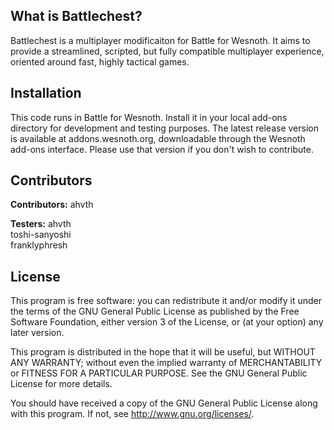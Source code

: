 ## What is Battlechest?

Battlechest is a multiplayer modificaiton for Battle for Wesnoth. It aims to provide a streamlined, scripted, but fully compatible multiplayer experience, oriented around fast, highly tactical games.

## Installation

This code runs in Battle for Wesnoth. Install it in your local add-ons directory for development and testing purposes. The latest release version is available at addons.wesnoth.org, downloadable through the Wesnoth add-ons interface. Please use that version if you don't wish to contribute.

## Contributors

**Contributors:**
ahvth

**Testers:**
ahvth  
toshi-sanyoshi  
franklyphresh  

## License

This program is free software: you can redistribute it and/or modify it under the terms of the GNU General Public License as published by the Free Software Foundation, either version 3 of the License, or (at your option) any later version.

This program is distributed in the hope that it will be useful, but WITHOUT ANY WARRANTY; without even the implied warranty of MERCHANTABILITY or FITNESS FOR A PARTICULAR PURPOSE. See the GNU General Public License for more details.

You should have received a copy of the GNU General Public License along with this program. If not, see http://www.gnu.org/licenses/.
